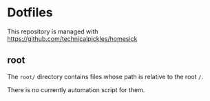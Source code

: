 # Dotfiles

This repository is managed with <https://github.com/technicalpickles/homesick>

## root

The `root/` directory contains files whose path is relative to the root `/`.

There is no currently automation script for them.

